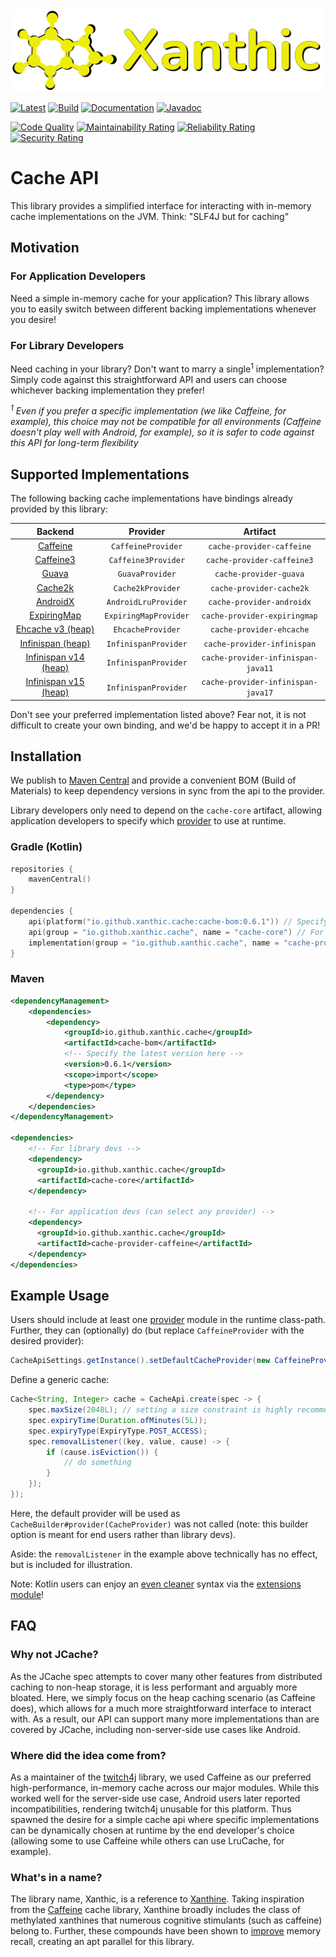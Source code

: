 <img src=".github/logo.png?raw=true" alt="Xanthic logo" width="500" />

[![Latest](https://img.shields.io/github/release/Xanthic/cache-api/all.svg?style=flate&label=latest)](https://search.maven.org/search?q=g:io.github.xanthic.cache)
[![Build](https://github.com/Xanthic/cache-api/actions/workflows/gradle.yml/badge.svg)](https://github.com/Xanthic/cache-api/actions/workflows/gradle.yml)
[![Documentation](https://img.shields.io/badge/documentation-grey.svg?style=flat)](https://Xanthic.github.io/)
[![Javadoc](https://javadoc.io/badge2/io.github.xanthic.cache/cache-api/javadoc.svg)](https://javadoc.io/doc/io.github.xanthic.cache)

[![Code Quality](https://www.codefactor.io/repository/github/xanthic/cache-api/badge)](https://www.codefactor.io/repository/github/xanthic/cache-api)
[![Maintainability Rating](https://sonarcloud.io/api/project_badges/measure?project=Xanthic_cache-api&metric=sqale_rating)](https://sonarcloud.io/summary/new_code?id=Xanthic_cache-api)
[![Reliability Rating](https://sonarcloud.io/api/project_badges/measure?project=Xanthic_cache-api&metric=reliability_rating)](https://sonarcloud.io/summary/new_code?id=Xanthic_cache-api)
[![Security Rating](https://sonarcloud.io/api/project_badges/measure?project=Xanthic_cache-api&metric=security_rating)](https://sonarcloud.io/summary/new_code?id=Xanthic_cache-api)

# Cache API

This library provides a simplified interface for interacting with in-memory cache implementations on the JVM.
Think: "SLF4J but for caching"

## Motivation

### For Application Developers

Need a simple in-memory cache for your application?
This library allows you to easily switch between different backing implementations whenever you desire!

### For Library Developers

Need caching in your library? Don't want to marry a single<sup>1</sup> implementation?
Simply code against this straightforward API and users can choose whichever backing implementation they prefer!

*<sup>1</sup> Even if you prefer a specific implementation (we like Caffeine, for example), this choice may not be compatible for all environments (Caffeine doesn't play well with Android, for
example), so it is safer to code against this API for long-term flexibility*

## Supported Implementations

The following backing cache implementations have bindings already provided by this library:

|                                     Backend                                      |       Provider        |              Artifact              |
|:--------------------------------------------------------------------------------:|:---------------------:|:----------------------------------:|
|              [Caffeine](https://github.com/ben-manes/caffeine/wiki)              |  `CaffeineProvider`   |     `cache-provider-caffeine`      |
|             [Caffeine3](https://github.com/ben-manes/caffeine/wiki)              |  `Caffeine3Provider`  |     `cache-provider-caffeine3`     |
|          [Guava](https://github.com/google/guava/wiki/CachesExplained)           |    `GuavaProvider`    |       `cache-provider-guava`       |
|                          [Cache2k](https://cache2k.org)                          |   `Cache2kProvider`   |      `cache-provider-cache2k`      |
| [AndroidX](https://developer.android.com/reference/androidx/collection/LruCache) | `AndroidLruProvider`  |     `cache-provider-androidx`      |
|       [ExpiringMap](https://github.com/jhalterman/expiringmap#expiringmap)       | `ExpiringMapProvider` |    `cache-provider-expiringmap`    |
|    [Ehcache v3 (heap)](https://www.ehcache.org/documentation/3.0/index.html)     |   `EhcacheProvider`   |      `cache-provider-ehcache`      |
|            [Infinispan (heap)](https://infinispan.org/documentation/)            | `InfinispanProvider`  |    `cache-provider-infinispan`     |
|          [Infinispan v14 (heap)](https://infinispan.org/documentation/)          | `InfinispanProvider`  | `cache-provider-infinispan-java11` |
|          [Infinispan v15 (heap)](https://infinispan.org/documentation/)          | `InfinispanProvider`  | `cache-provider-infinispan-java17` |

Don't see your preferred implementation listed above?
Fear not, it is not difficult to create your own binding, and we'd be happy to accept it in a PR!

## Installation

We publish to [Maven Central](https://search.maven.org/search?q=g:io.github.xanthic.cache) and provide a convenient BOM (Build of Materials) to keep dependency versions in sync from the api to the provider.

Library developers only need to depend on the `cache-core` artifact, allowing application developers to specify which [provider](#supported-implementations) to use at runtime.

### Gradle (Kotlin)

```kotlin
repositories {
    mavenCentral()
}

dependencies {
    api(platform("io.github.xanthic.cache:cache-bom:0.6.1")) // Specify the latest version here
    api(group = "io.github.xanthic.cache", name = "cache-core") // For library devs
    implementation(group = "io.github.xanthic.cache", name = "cache-provider-caffeine") // For application devs; can select any provider
}
```

### Maven

```xml
<dependencyManagement>
    <dependencies>
        <dependency>
            <groupId>io.github.xanthic.cache</groupId>
            <artifactId>cache-bom</artifactId>
            <!-- Specify the latest version here -->
            <version>0.6.1</version>
            <scope>import</scope>
            <type>pom</type>
        </dependency>
    </dependencies>
</dependencyManagement>

<dependencies>
    <!-- For library devs -->
    <dependency>
      <groupId>io.github.xanthic.cache</groupId>
      <artifactId>cache-core</artifactId>
    </dependency>
    
    <!-- For application devs (can select any provider) -->
    <dependency>
      <groupId>io.github.xanthic.cache</groupId>
      <artifactId>cache-provider-caffeine</artifactId>
    </dependency>
</dependencies>
```

## Example Usage

Users should include at least one [provider](#supported-implementations) module in the runtime class-path.
Further, they can (optionally) do (but replace `CaffeineProvider` with the desired provider):

```java
CacheApiSettings.getInstance().setDefaultCacheProvider(new CaffeineProvider());
```

Define a generic cache:

```java
Cache<String, Integer> cache = CacheApi.create(spec -> {
    spec.maxSize(2048L); // setting a size constraint is highly recommended
    spec.expiryTime(Duration.ofMinutes(5L));
    spec.expiryType(ExpiryType.POST_ACCESS);
    spec.removalListener((key, value, cause) -> {
        if (cause.isEviction()) {
            // do something
        }
    });
});
```

Here, the default provider will be used as `CacheBuilder#provider(CacheProvider)` was not called (note: this builder option is meant for end users rather than library devs).

Aside: the `removalListener` in the example above technically has no effect, but is included for illustration.

Note: Kotlin users can enjoy an [even cleaner](kotlin/src/test/kotlin/io/github/xanthic/cache/ktx/KotlinTest.kt) syntax via the [extensions module](https://search.maven.org/search?q=g:io.github.xanthic.cache%20a:cache-kotlin)!

## FAQ

### Why not JCache?

As the JCache spec attempts to cover many other features from distributed caching to non-heap storage, it is less performant and arguably more bloated.
Here, we simply focus on the heap caching scenario (as Caffeine does), which allows for a much more straightforward interface to interact with.
As a result, our API can support many more implementations than are covered by JCache, including non-server-side use cases like Android.

### Where did the idea come from?

As a maintainer of the [twitch4j](https://github.com/twitch4j/twitch4j) library, we used Caffeine as our preferred high-performance, in-memory cache across our major modules.
While this worked well for the server-side use case, Android users later reported incompatibilities, rendering twitch4j unusable for this platform.
Thus spawned the desire for a simple cache api where specific implementations can be dynamically chosen at runtime by the end developer's choice
(allowing some to use Caffeine while others can use LruCache, for example).

### What's in a name?

The library name, Xanthic, is a reference to [Xanthine](https://en.wikipedia.org/wiki/Xanthine).
Taking inspiration from the [Caffeine](https://github.com/ben-manes/caffeine/wiki) cache library, Xanthine broadly includes the class of methylated xanthines that numerous cognitive stimulants (such as caffeine) belong to.
Further, these compounds have been shown to [improve](https://doi.org/10.1002/hup.218) memory recall, creating an apt parallel for this library.
